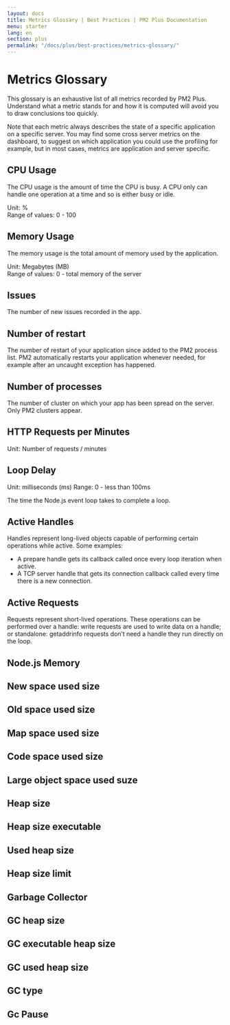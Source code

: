 ```yaml
---
layout: docs
title: Metrics Glossary | Best Practices | PM2 Plus Documentation
menu: starter
lang: en
section: plus
permalink: "/docs/plus/best-practices/metrics-glossary/"
---
```


# Metrics Glossary

This glossary is an exhaustive list of all metrics recorded by PM2 Plus. Understand what a metric stands for and how it is computed will avoid you to draw conclusions too quickly.   

Note that each metric always describes the state of a specific application on a specific server. You may find some cross server metrics on the dashboard, to suggest on which application you could use the profiling for example, but in most cases, metrics are application and server specific.

## CPU Usage

The CPU usage is the amount of time the CPU is busy. A CPU only can handle one operation at a time and so is either busy or idle.

Unit: %  
Range of values: 0 - 100

## Memory Usage

The memory usage is the total amount of memory used by the application.  

Unit: Megabytes (MB)  
Range of values: 0 - total memory of the server

## Issues

The number of new issues recorded in the app.

## Number of restart

The number of restart of your application since added to the PM2 process list. PM2 automatically restarts your application whenever needed, for example after an uncaught exception has happened.

## Number of processes

The number of cluster on which your app has been spread on the server. Only PM2 clusters appear. 

## HTTP Requests per Minutes

Unit: Number of requests / minutes

## Loop Delay

Unit: milliseconds (ms)
Range: 0 - less than 100ms

The time the Node.js event loop takes to complete a loop.

## Active Handles

Handles represent long-lived objects capable of performing certain operations while active. Some examples:

- A prepare handle gets its callback called once every loop iteration when active.
- A TCP server handle that gets its connection callback called every time there is a new connection.

## Active Requests

Requests represent short-lived operations. These operations can be performed over a handle: write requests are used to write data on a handle; or standalone: getaddrinfo requests don’t need a handle they run directly on the loop.

## Node.js Memory

## New space used size

## Old space used size

## Map space used size

## Code space used size

## Large object space used suze

## Heap size

## Heap size executable

## Used heap size

## Heap size limit

## Garbage Collector

## GC heap size

## GC executable heap size

## GC used heap size

## GC type

## Gc Pause
